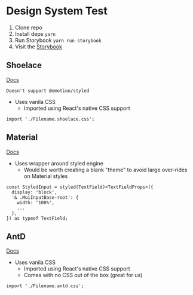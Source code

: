# Design System Test

1. Clone repo
2. Install deps `yarn`
3. Run Storybook `yarn run storybook`
4. Visit the [Storybook](http://localhost:6006/)

## Shoelace
[Docs](https://shoelace.style/)
```
Doesn't support @emotion/styled
```

- Uses vanila CSS
  - Imported using React's native CSS support

```
import './Filename.shoelace.css';
```

## Material
[Docs](https://mui.com/material-ui/getting-started/overview/)

- Uses wrapper around styled engine
  - Would be worth creating a blank "theme" to avoid large over-rides on Material styles

```
const StyledInput = styled(TextField)<TextFieldProps>({
  display: 'block',
  '& .MuiInputBase-root': {
    width: '100%',
    ...
  },
}) as typeof TextField;
```

## AntD
[Docs](https://ant.design/docs/react/introduce)

- Uses vanila CSS
  - Imported using React's native CSS support
  - Comes with no CSS out of the box (great for us)

```
import './Filename.antd.css';
```

